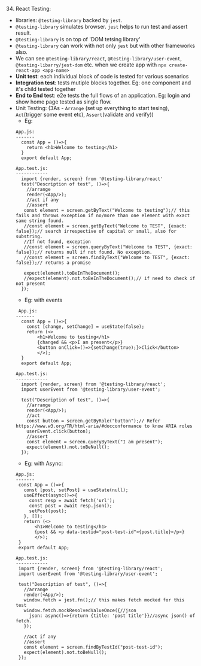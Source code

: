 
34. React Testing:
  - libraries: `@testing-library` backed by `jest`. 
  - `@testing-library` simulates browser. `jest` helps to run test and assert result.
  - `@testing-library` is on top of 'DOM tetsing library'
  - `@testing-library` can work with not only `jest` but with other frameworks also.
  - We can see `@testing-library/react`, `@testing-library/user-event`, `@testing-libarry/jest-dom` etc.
    when we create app with `npx create-react-app <app-name>`
  - **Unit test**: each individual block of code is tested for various scenarios
  - **Integration test**: tests mutiple blocks together. Eg: one component and it's child tested together
  - **End to End test**: e2e tests the full flows of an application. Eg: login and show home page tested as single flow.
  - Unit Testing: (3As - `Arrange` (set up everything to start tesing), `Act`(trigger some event etc), `Assert`(validate and verify))
    * Eg:
    ```
    App.js:
    -------
      const App = ()=>{
        return <h1>Welcome to testing</h1>
      }
      export default App;
      
    App.test.js:
    ------------
      import {render, screen} from '@testing-library/react'
      test("Description of test", ()=>{
        //arrange
        render(<App/>);
        //act if any
        //assert
       const element = screen.getByText("Welcome to testing");// this fails and throws exception if no/more than one element with exact same string found.
       //const element = screen.getByText("Welcome to TEST", {exact: false});// search irrespective of capital or small, also for substring. 
       //If not found, exception
       //const element = screen.queryByText("Welcome to TEST", {exact: false});// returns null if not found. No exception.
       //const element = screen.findByText("Welcome to TEST", {exact: false});// returns a promise
       
       expect(element).toBeInTheDocument();
       //expect(element).not.toBeInTheDocument();// if need to check if not present
      });
    
    ```
      * Eg: with events
    ```
     App.js:
    -------
      const App = ()=>{
        const [change, setChange] = useState(false);
        return (<>
            <h1>Welcome to testing</h1>
            {changed && <p>I am present</p>}
            <button onClick=()=>{setChange(true);}>Click</button>
            </>);
      }
      export default App;
      
    App.test.js:
    ------------
      import {render, screen} from '@testing-library/react';
      import userEvent from '@testing-library/user-event';
      
      test("Description of test", ()=>{
        //arrange
        render(<App/>);
        //act
        const button = screen.getByRole("button");// Refer https://www.w3.org/TR/html-aria/#docconformance to know ARIA roles
        userEvent.click(button);
        //assert
        const element = screen.queryByText("I am present");
        expect(element).not.toBeNull();
      });
    
    ```
    * Eg: with Async:
     ```
     App.js:
    -------
      const App = ()=>{
        const [post, setPost] = useState(null);
        useEffect(async()=>{
          const resp = await fetch('url');
          const post = await resp.json();
          setPost(post);
        }, []);
        return (<>
            <h1>Welcome to testing</h1>
            {post && <p data-testid="post-test-id">{post.title}</p>}
            </>);
      }
      export default App;
      
    App.test.js:
    ------------
      import {render, screen} from '@testing-library/react';
      import userEvent from '@testing-library/user-event';
      
      test("Description of test", ()=>{
        //arrange
        render(<App/>);
        window.fetch = jest.fn();// this makes fetch mocked for this test
        window.fetch.mockResolvedValueOnce({//json
          json: async()=>{return {title: 'post title'}}//async json() of fetch.
        });
        
        //act if any
        //assert
        const element = screen.findByTestId("post-test-id");
        expect(element).not.toBeNull();
      });
    
    ```
      
